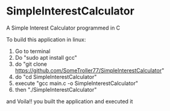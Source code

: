 # SimpleInterestCalculator

A Simple Interest Calculator programmed in C

To build this application in linux:
1. Go to terminal
2. Do "sudo apt install gcc"
3. do "git clone https://github.com/SomeTroller77/SimpleInterestCalculator"
4. do "cd SimpleInterestCalculator"
5. execute "gcc main.c -o SimpleInterestCalculator"
6. then "./SimpleInterestCalculator"

and Voila!!
you built the application and executed it
